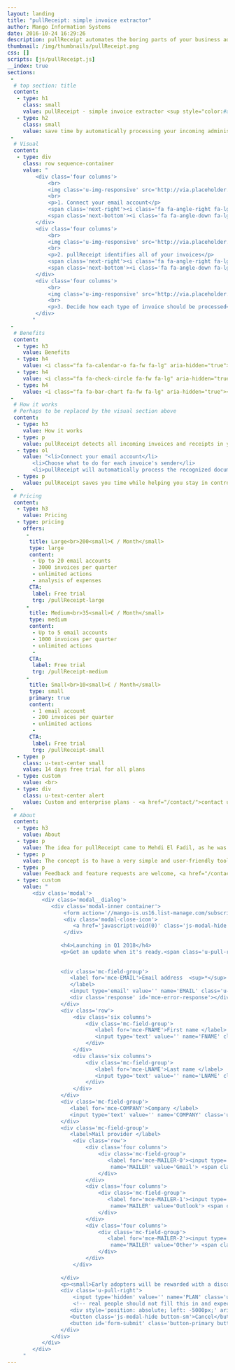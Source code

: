 ```yaml
---
layout: landing
title: "pullReceipt: simple invoice extractor"
author: Mango Information Systems
date: 2016-10-24 16:29:26
description: pullReceipt automates the boring parts of your business administration
thumbnail: /img/thumbnails/pullReceipt.png
css: []
scripts: [js/pullReceipt.js]
__index: true
sections:
 -
  # top section: title
  content:
   - type: h1
     class: small
     value: pullReceipt - simple invoice extractor <sup style="color:#aaa;">coming soon</sup>
   - type: h2
     class: small
     value: save time by automatically processing your incoming administrative documents
 -
  # Visual
  content:
   - type: div
     class: row sequence-container
     value: "
		 <div class='four columns'>
			 <br>
			 <img class='u-img-responsive' src='http://via.placeholder.com/350x250'/>
			 <br>
			 <p>1. Connect your email account</p>
			 <span class='next-right'><i class='fa fa-angle-right fa-lg' aria-hidden='true'></i></span>
			 <span class='next-bottom'><i class='fa fa-angle-down fa-lg' aria-hidden='true'></i></span>
		 </div>
		 <div class='four columns'>
			 <br>
			 <img class='u-img-responsive' src='http://via.placeholder.com/350x250'/>
			 <br>
			 <p>2. pullReceipt identifies all of your invoices</p>
			 <span class='next-right'><i class='fa fa-angle-right fa-lg' aria-hidden='true'></i></span>
			 <span class='next-bottom'><i class='fa fa-angle-down fa-lg' aria-hidden='true'></i></span>
		 </div>
		 <div class='four columns'>
			 <br>
			 <img class='u-img-responsive' src='http://via.placeholder.com/350x250'/>
			 <br>
			 <p>3. Decide how each type of invoice should be processed</p>
		 </div>
		"
 -
  # Benefits
  content:
   - type: h3
     value: Benefits
   - type: h4
     value: <i class="fa fa-calendar-o fa-fw fa-lg" aria-hidden="true"></i> Get more time to focus on what matters
   - type: h4
     value: <i class="fa fa-check-circle fa-fw fa-lg" aria-hidden="true"></i> Reduce errors caused by manual processing of data
   - type: h4
     value: <i class="fa fa-bar-chart fa-fw fa-lg" aria-hidden="true"></i> Track your expenses and reduce your costs
 -
  # How it works
  # Perhaps to be replaced by the visual section above
  content:
   - type: h3
     value: How it works
   - type: p
     value: pullReceipt detects all incoming invoices and receipts in your mailbox and forwards them to management software or your accountant automatically.
   - type: ol
     value: "<li>Connect your email account</li>
		<li>Choose what to do for each invoice's sender</li>
		<li>pullReceipt will automatically process the recognized documents as instructed, and prompt you whenever you have a new provider.</li>"
   - type: p
     value: pullReceipt saves you time while helping you stay in control.
 -
  # Pricing
  content:
   - type: h3
     value: Pricing
   - type: pricing
     offers:
      -
       title: Large<br>200<small>€ / Month</small>
       type: large
       content:
        - Up to 20 email accounts
        - 3000 invoices per quarter
        - unlimited actions
        - analysis of expenses
       CTA:
        label: Free trial
        trg: /pullReceipt-large
      -
       title: Medium<br>35<small>€ / Month</small>
       type: medium
       content:
        - Up to 5 email accounts
        - 1000 invoices per quarter
        - unlimited actions
        - 
       CTA:
        label: Free trial
        trg: /pullReceipt-medium
      -
       title: Small<br>10<small>€ / Month</small>
       type: small
       primary: true
       content:
        - 1 email account
        - 200 invoices per quarter
        - unlimited actions
        - 
       CTA:
        label: Free trial
        trg: /pullReceipt-small
   - type: p
     class: u-text-center small
     value: 14 days free trial for all plans
   - type: custom
     value: <br>
   - type: div
     class: u-text-center alert
     value: Custom and enterprise plans - <a href="/contact/">contact us</a>
 -
  # About
  content:
   - type: h3
     value: About
   - type: p
     value: The idea for pullReceipt came to Mehdi El Fadil, as he was spending his quarterly 8 hours to retrieve all receipts and send them to his accountant.
   - type: p
     value: The concept is to have a very simple and user-friendly tool doing the job, and have more free time to do value-added work - or simply to relax ;)
   - type: p
     value: Feedback and feature requests are welcome, <a href="/contact/">send us a message</a>.
   - type: custom
     value: "
		<div class='modal'>
		   <div class='modal__dialog'>
			  <div class='modal-inner container'>
				  <form action='//mango-is.us16.list-manage.com/subscribe/post?u=a27b17b4350acdfeb2df9c9c6&amp;id=c59f539df6' method='post' id='mc-embedded-subscribe-form' name='mc-embedded-subscribe-form' target='_blank'>
				  <div class='modal-close-icon'>
					 <a href='javascript:void(0)' class='js-modal-hide'><i class='fa fa-times' aria-hidden='true'></i></a>
				  </div>
				  
				 <h4>Launching in Q1 2018</h4>
				 <p>Get an update when it's ready.<span class='u-pull-right'><small><sup>*</sup> indicates required</small></span></p>
				 
				 
				 <div class='mc-field-group'>
					<label for='mce-EMAIL'>Email address  <sup>*</sup>
					</label>
					<input type='email' value='' name='EMAIL' class='u-full-width' required id='mce-EMAIL'>
					<div class='response' id='mce-error-response'></div>
				 </div>
				 <div class='row'>
					 <div class='six columns'>
						 <div class='mc-field-group'>
							<label for='mce-FNAME'>First name </label>
							<input type='text' value='' name='FNAME' class='u-full-width' id='mce-FNAME'>
						 </div>
					 </div>
					 <div class='six columns'>
						 <div class='mc-field-group'>
							<label for='mce-LNAME'>Last name </label>
							<input type='text' value='' name='LNAME' class='u-full-width' id='mce-LNAME'>
						 </div>
					 </div>
				 </div>
				 <div class='mc-field-group'>
					<label for='mce-COMPANY'>Company </label>
					<input type='text' value='' name='COMPANY' class='u-full-width' id='mce-COMPANY'>
				 </div>
				 <div class='mc-field-group'>
					<label>Mail provider </label>
					 <div class='row'>
						 <div class='four columns'>
							 <div class='mc-field-group'>
								<label for='mce-MAILER-0'><input type='radio' id='mce-MAILER-0'
								 name='MAILER' value='Gmail'> <span class='label-body'><i class='fa fa-google fa-fw' aria-hidden='true'></i> Gmail</span></label>
							 </div>
						 </div>
						 <div class='four columns'>
							 <div class='mc-field-group'>
								<label for='mce-MAILER-1'><input type='radio' id='mce-MAILER-1'
								 name='MAILER' value='Outlook'> <span class='label-body'><i class='fa fa-windows fa-fw' aria-hidden='true'></i> Outlook</span></label>
							 </div>
						 </div>
						 <div class='four columns'>
							 <div class='mc-field-group'>
								<label for='mce-MAILER-2'><input type='radio' id='mce-MAILER-2'
								 name='MAILER' value='Other'> <span class='label-body'><i class='fa fa-envelope fa-fw' aria-hidden='true'></i> Other</span></label>
							 </div>
						 </div>
					 </div>
					
				 </div>
				 <p><small>Early adopters will be rewarded with a discount 👌</small></p>
				 <div class='u-pull-right'>
					 <input type='hidden' value='' name='PLAN' class='u-full-width' id='mce-PLAN'>
					 <!-- real people should not fill this in and expect good things - mailChimp HP-->
					<div style='position: absolute; left: -5000px;' aria-hidden='true'><input type='text' name='b_a27b17b4350acdfeb2df9c9c6_c59f539df6' tabindex='-1' value=''></div>
					<button class='js-modal-hide button-sm'>Cancel</button> 
					<button id='form-submit' class='button-primary button-sm'>Subscribe</button>
				 </div>
			  </div>
		   </div>
		</div>
     "
---
```

